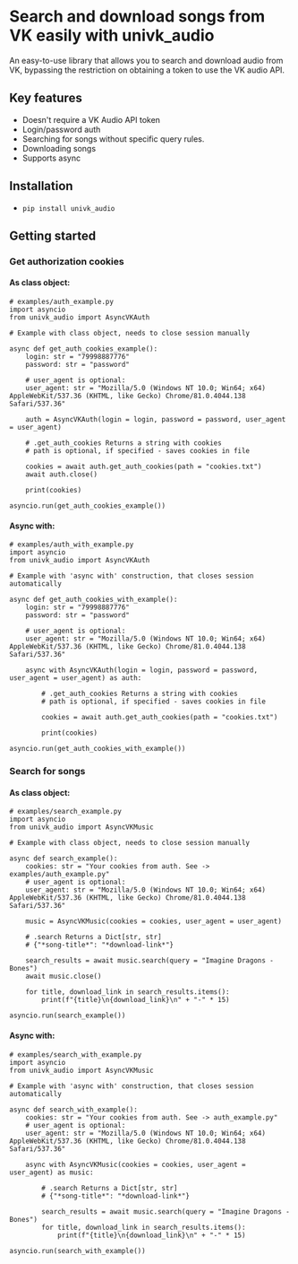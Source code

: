 # Search and download songs from VK easily with univk_audio
An easy-to-use library that allows you to search and download audio from VK, bypassing the restriction on obtaining a token to use the VK audio API.

## Key features

*  Doesn't require a VK Audio API token
*  Login/password auth
*  Searching for songs without specific query rules.
*  Downloading songs
*  Supports async

## Installation
*  ```pip install univk_audio```

## Getting started

### Get authorization cookies

#### As class object:

```python3
# examples/auth_example.py
import asyncio
from univk_audio import AsyncVKAuth

# Example with class object, needs to close session manually

async def get_auth_cookies_example():
    login: str = "79998887776"
    password: str = "password"

    # user_agent is optional:
    user_agent: str = "Mozilla/5.0 (Windows NT 10.0; Win64; x64) AppleWebKit/537.36 (KHTML, like Gecko) Chrome/81.0.4044.138 Safari/537.36"

    auth = AsyncVKAuth(login = login, password = password, user_agent = user_agent)

    # .get_auth_cookies Returns a string with cookies
    # path is optional, if specified - saves cookies in file

    cookies = await auth.get_auth_cookies(path = "cookies.txt")
    await auth.close()

    print(cookies)

asyncio.run(get_auth_cookies_example())
```

#### Async with:

```python3
# examples/auth_with_example.py
import asyncio
from univk_audio import AsyncVKAuth

# Example with 'async with' construction, that closes session automatically

async def get_auth_cookies_with_example():
    login: str = "79998887776"
    password: str = "password"

    # user_agent is optional:
    user_agent: str = "Mozilla/5.0 (Windows NT 10.0; Win64; x64) AppleWebKit/537.36 (KHTML, like Gecko) Chrome/81.0.4044.138 Safari/537.36"

    async with AsyncVKAuth(login = login, password = password, user_agent = user_agent) as auth:

        # .get_auth_cookies Returns a string with cookies
        # path is optional, if specified - saves cookies in file

        cookies = await auth.get_auth_cookies(path = "cookies.txt") 

        print(cookies)

asyncio.run(get_auth_cookies_with_example())
```

### Search for songs

#### As class object:

```python3
# examples/search_example.py
import asyncio
from univk_audio import AsyncVKMusic

# Example with class object, needs to close session manually

async def search_example():
    cookies: str = "Your cookies from auth. See -> examples/auth_example.py"
    # user_agent is optional:
    user_agent: str = "Mozilla/5.0 (Windows NT 10.0; Win64; x64) AppleWebKit/537.36 (KHTML, like Gecko) Chrome/81.0.4044.138 Safari/537.36"

    music = AsyncVKMusic(cookies = cookies, user_agent = user_agent)

    # .search Returns a Dict[str, str]
    # {"*song-title*": "*download-link*"}

    search_results = await music.search(query = "Imagine Dragons - Bones")
    await music.close()

    for title, download_link in search_results.items():
        print(f"{title}\n{download_link}\n" + "-" * 15)

asyncio.run(search_example())
```

#### Async with:

```python3
# examples/search_with_example.py
import asyncio
from univk_audio import AsyncVKMusic

# Example with 'async with' construction, that closes session automatically

async def search_with_example():
    cookies: str = "Your cookies from auth. See -> auth_example.py"
    # user_agent is optional:
    user_agent: str = "Mozilla/5.0 (Windows NT 10.0; Win64; x64) AppleWebKit/537.36 (KHTML, like Gecko) Chrome/81.0.4044.138 Safari/537.36"

    async with AsyncVKMusic(cookies = cookies, user_agent = user_agent) as music:

        # .search Returns a Dict[str, str]
        # {"*song-title*": "*download-link*"}

        search_results = await music.search(query = "Imagine Dragons - Bones")
        for title, download_link in search_results.items():
            print(f"{title}\n{download_link}\n" + "-" * 15)

asyncio.run(search_with_example())
```


